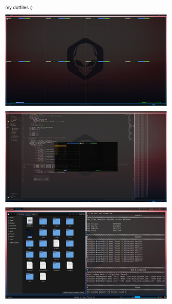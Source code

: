 my dotfiles :)

![demo-1](.assets/screenshot_1.png)

![demo-1](.assets/screenshot_3.png)

![demo-1](.assets/screenshot_2.png)